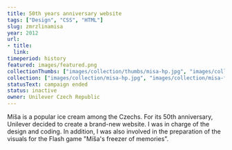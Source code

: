 ```yaml
---
title: 50th years anniversary website 
tags: ["Design", "CSS", "HTML"]
slug: zmrzlinamisa
year: 2012
url:
- title:
  link:
timeperiod: history
featured: images/featured.png
collectionThumbs: ["images/collection/thumbs/misa-hp.jpg", "images/collection/thumbs/misa-freezer-1.jpg", "images/collection/thumbs/misa-freezer-2.jpg"]
collection: ["images/collection/misa-hp.jpg", "images/collection/misa-freezer-1.jpg", "images/collection/misa-freezer-2.jpg"]
statusText: campaign ended
status: inactive
owner: Unilever Czech Republic
---
```

Míša is a popular ice cream among the Czechs. For its 50th anniversary, Unilever decided to create a brand-new website. I was in charge of the design and coding.
In addition, I was also involved in the preparation of the visuals for the Flash game "Míša's freezer of memories".


